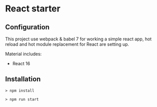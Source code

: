 React starter
==================

Configuration
------------------

This project use webpack & babel 7 for working a simple react app, hot reload and hot module replacement for React are setting up.

Material includes:

*  React 16

Installation
------------------

```
> npm install 

> npm run start
```